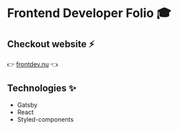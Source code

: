 # Frontend Developer Folio 🎓

## Checkout website ⚡

👉 [frontdev.nu](https://frontdev.nu) 👈
<br/>

## Technologies ✨
* Gatsby
* React
* Styled-components
